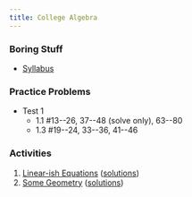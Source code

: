 ```yaml
---
title: College Algebra
---
```


### Boring Stuff

* [Syllabus](/pdf/classes/coal/coal-syllabus.pdf)


### Practice Problems

* Test 1
    * 1.1 #13--26, 37--48 (solve only), 63--80
    * 1.3 #19--24, 33--36, 41--46


### Activities

1. [Linear-ish Equations](/pdf/classes/coal/coal-a01-linear-ish-equations.pdf) ([solutions](/pdf/classes/coal/coal-soln-a01-linear-ish-equations.pdf))
2. [Some Geometry](/pdf/classes/coal/coal-a02-some-geometry.pdf) ([solutions](/pdf/classes/coal/coal-soln-a02-some-geometry.pdf))

<!--


### Toys

* [Transformations (shifting and stretching)](/classes/coal/transformations.html)
* [Transformations (live demo)](/classes/coal/transformations-live-demo.html)
* [Symmetry (live demo)](/classes/coal/symmetry-live-demo.html)
-->
